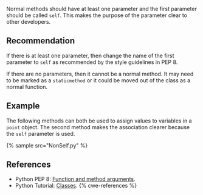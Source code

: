 Normal methods should have at least one parameter and the first parameter should be called `self`. This makes the purpose of the parameter clear to other developers.


## Recommendation
If there is at least one parameter, then change the name of the first parameter to `self` as recommended by the style guidelines in PEP 8.

If there are no parameters, then it cannot be a normal method. It may need to be marked as a `staticmethod` or it could be moved out of the class as a normal function.


## Example
The following methods can both be used to assign values to variables in a `point` object. The second method makes the association clearer because the `self` parameter is used.

{% sample src="NonSelf.py" %}

## References
* Python PEP 8: [Function and method arguments](http://www.python.org/dev/peps/pep-0008/#function-and-method-arguments).
* Python Tutorial: [Classes](http://docs.python.org/2/tutorial/classes.html).
{% cwe-references %}
